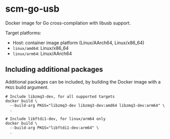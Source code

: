 # scm-go-usb

Docker image for Go cross-compilation with libusb support.

Target platforms:
- Host: container image platform (Linux/AArch64, Linux/x86\_64)
- `linux/amd64`: Linux/x86\_64
- `linux/arm64`: Linux/AArch64

## Including additional packages

Additional packages can be included, by building the Docker image
with a `PKGS` build argument.

```Shell
# Include libzmq3-dev, for all supported targets
docker build \
  --build-arg PKGS="libzmq3-dev libzmq3-dev:amd64 libzmq3-dev:arm64" \
  .
```

```Shell
# Include libftdi1-dev, for linux/arm64 only
docker build \
  --build-arg PKGS="libftdi1-dev:arm64" \
  .
```
